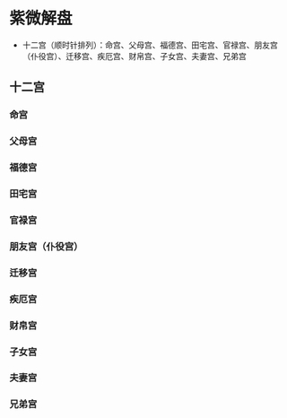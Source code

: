 # 紫微解盘

- 十二宫（顺时针排列）：命宫、父母宫、福德宫、田宅宫、官禄宫、朋友宫（仆役宫）、迁移宫、疾厄宫、财帛宫、子女宫、夫妻宫、兄弟宫

## 十二宫

### 命宫

### 父母宫

### 福德宫

### 田宅宫

### 官禄宫

### 朋友宫（仆役宫）

### 迁移宫

### 疾厄宫

### 财帛宫

### 子女宫

### 夫妻宫

### 兄弟宫